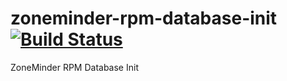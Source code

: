 zoneminder-rpm-database-init
[![Build Status](https://travis-ci.org/dhamonex/zoneminder-rpm-database-init.svg?branch=master)](https://travis-ci.org/dhamonex/zoneminder-rpm-database-init)
============================

ZoneMinder RPM Database Init 
